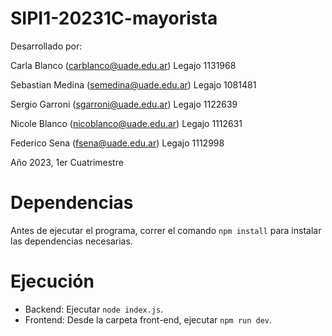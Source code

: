 # SIPI1-20231C-mayorista

Desarrollado por:

Carla Blanco (carblanco@uade.edu.ar)
Legajo 1131968

Sebastian Medina (semedina@uade.edu.ar)
Legajo 1081481

Sergio Garroni (sgarroni@uade.edu.ar)
Legajo 1122639

Nicole Blanco (nicoblanco@uade.edu.ar)
Legajo 1112631

Federico Sena (fsena@uade.edu.ar)
Legajo 1112998

Año 2023, 1er Cuatrimestre

# Dependencias

Antes de ejecutar el programa, correr el comando `npm install` para instalar las dependencias necesarias.

# Ejecución

- Backend: Ejecutar `node index.js`.
- Frontend: Desde la carpeta front-end, ejecutar `npm run dev`.
